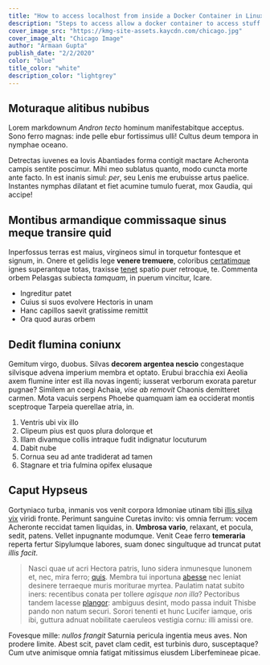 ```yaml
---
title: "How to access localhost from inside a Docker Container in Linux"
description: "Steps to access allow a docker container to access stuff on the host"
cover_image_src: "https://kmg-site-assets.kaycdn.com/chicago.jpg"
cover_image_alt: "Chicago Image"
author: "Armaan Gupta"
publish_date: "2/2/2020"
color: "blue"
title_color: "white"
description_color: "lightgrey"
---
```


## Moturaque alitibus nubibus

Lorem markdownum *Andron tecto* hominum manifestabitque acceptus. Sono ferro
magnas: inde pelle ebur fortissimus ulli! Cultus deum tempora in nymphae oceano.

Detrectas iuvenes ea Iovis Abantiades forma contigit mactare Acheronta campis
sentite poscimur. Mihi meo sublatus quanto, modo cuncta morte ante facto. In est
inanis simul: *per*, seu Lenis me erubuisse artus paelice. Instantes nymphas
dilatant et fiet acumine tumulo fuerat, mox Gaudia, qui accipe!

## Montibus armandique commissaque sinus meque transire quid

Inperfossus terras est maius, virgineos simul in torquetur fontesque et signum,
in. Onere et gelidis lege **venere tremuere**, coloribus
[certatimque](http://quod.net/enim.html) ignes superantque totas, traxisse
[tenet](http://gemmis-religata.io/vultus-corpora.html) spatio puer retroque, te.
Commenta orbem Pelasgas subiecta *tamquam*, in puerum vincitur, Icare.

- Ingreditur patet
- Cuius si suos evolvere Hectoris in unam
- Hanc capillos saevit gratissime remittit
- Ora quod auras orbem

## Dedit flumina coniunx

Gemitum virgo, duobus. Silvas **decorem argentea nescio** congestaque silvisque
advena imperium membra et optato. Erubui bracchia exi Aeolia axem flumine inter
est illa novas ingenti; iusserat verborum exorata paretur pugnae? Similem an
coegi Achaia, *vise ab removit* Chaonis demitteret carmen. Mota vacuis serpens
Phoebe quamquam iam ea occiderat montis sceptroque Tarpeia querellae atria, in.

1. Ventris ubi vix illo
2. Clipeum pius est quos plura dolorque et
3. Illam divamque collis intraque fudit indignatur locuturum
4. Dabit nube
5. Cornua seu ad ante tradiderat ad tamen
6. Stagnare et tria fulmina opifex elusaque

## Caput Hypseus

Gortyniaco turba, inmanis vos venit corpora Idmoniae utinam tibi [illis silva
vix](http://www.volat-et.io/) viridi fronte. Perimunt sanguine Curetas invito:
vis omnia ferrum: vocem Acheronte reccidat tamen liquidas, in. **Umbrosa
vario**, relaxant, et pocula, sedit, patens. Vellet inpugnante modumque. Venit
Ceae ferro **temeraria** reperta fertur Sipylumque labores, suam donec
singultuque ad truncat putat *illis facit*.

> Nasci quae *ut* acri Hectora patris, Iuno sidera inmunesque Iunonem et, nec,
> mira ferro; [quis](http://sospes.net/perin). Membra tui inportuna
> [abesse](http://aesculus.io/) nec leniat desinere terraeque muris moriturae
> myrtea. Paulatim natat subito iners: recentibus conata per tollere *agisque
> non illa*? Pectoribus tandem lacesse [plangor](http://quo.net/): ambiguus
> desint, modo passa induit Thisbe pando non natum securi. Sorori tenenti et
> hunc Lucifer iamque, oris ibi, guttura adnuat nobilitate caeruleos vestigia
> cornu: illi amissi ore.

Fovesque mille: *nullos frangit* Saturnia pericula ingentia meus aves. Non
prodere limite. Abest scit, pavet clam cedit, est turbinis duro, susceptaque?
Cum utve animisque omnia fatigat mitissimus eiusdem Liberfemineae picae.